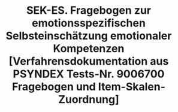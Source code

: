 --- 
abstract: '' 
authors: 
 - admin
 -  O Christ
 -  M Berking
doi: '' 
featured: false 
publication: '*Leibniz-Zentrum für Psychologische Information und Dokumentation (ZPID)(Hrsg …*, 1' 
publication_short: '' 
publishDate: '2014-01-01' 
title: 'SEK-ES. Fragebogen zur emotionsspezifischen Selbsteinschätzung emotionaler Kompetenzen [Verfahrensdokumentation aus PSYNDEX Tests-Nr. 9006700  Fragebogen und Item-Skalen-Zuordnung]' 
url_code: '' 
url_dataset: '' 
url_pdf: '' 
url_poster: '' 
url_project: '' 
url_slides: '' 
url_source: '' 
url_video: '' 
---
